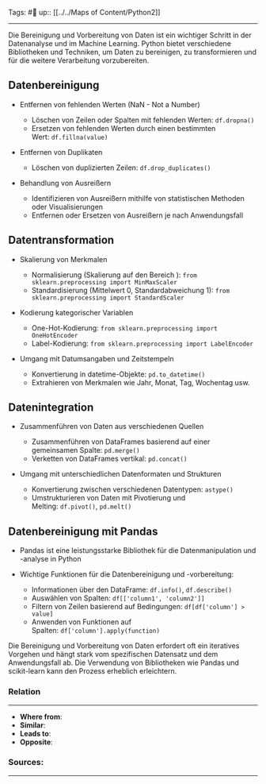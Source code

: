 Tags: #🌿 
up:: [[../../Maps of Content/Python2]]

---
Die Bereinigung und Vorbereitung von Daten ist ein wichtiger Schritt in der Datenanalyse und im Machine Learning. Python bietet verschiedene Bibliotheken und Techniken, um Daten zu bereinigen, zu transformieren und für die weitere Verarbeitung vorzubereiten.

## Datenbereinigung

- Entfernen von fehlenden Werten (NaN - Not a Number)
    
    - Löschen von Zeilen oder Spalten mit fehlenden Werten: `df.dropna()`
    - Ersetzen von fehlenden Werten durch einen bestimmten Wert: `df.fillna(value)`
    
- Entfernen von Duplikaten
    
    - Löschen von duplizierten Zeilen: `df.drop_duplicates()`
    
- Behandlung von Ausreißern
    
    - Identifizieren von Ausreißern mithilfe von statistischen Methoden oder Visualisierungen
    - Entfernen oder Ersetzen von Ausreißern je nach Anwendungsfall
    

## Datentransformation

- Skalierung von Merkmalen
    
    - Normalisierung (Skalierung auf den Bereich ): `from sklearn.preprocessing import MinMaxScaler`
    - Standardisierung (Mittelwert 0, Standardabweichung 1): `from sklearn.preprocessing import StandardScaler`
    
- Kodierung kategorischer Variablen
    
    - One-Hot-Kodierung: `from sklearn.preprocessing import OneHotEncoder`
    - Label-Kodierung: `from sklearn.preprocessing import LabelEncoder`
    
- Umgang mit Datumsangaben und Zeitstempeln
    
    - Konvertierung in datetime-Objekte: `pd.to_datetime()`
    - Extrahieren von Merkmalen wie Jahr, Monat, Tag, Wochentag usw.
    

## Datenintegration

- Zusammenführen von Daten aus verschiedenen Quellen
    
    - Zusammenführen von DataFrames basierend auf einer gemeinsamen Spalte: `pd.merge()`
    - Verketten von DataFrames vertikal: `pd.concat()`
    
- Umgang mit unterschiedlichen Datenformaten und Strukturen
    
    - Konvertierung zwischen verschiedenen Datentypen: `astype()`
    - Umstrukturieren von Daten mit Pivotierung und Melting: `df.pivot()`, `pd.melt()`
    

## Datenbereinigung mit Pandas

- Pandas ist eine leistungsstarke Bibliothek für die Datenmanipulation und -analyse in Python
- Wichtige Funktionen für die Datenbereinigung und -vorbereitung:
    
    - Informationen über den DataFrame: `df.info()`, `df.describe()`
    - Auswählen von Spalten: `df[['column1', 'column2']]`
    - Filtern von Zeilen basierend auf Bedingungen: `df[df['column'] > value]`
    - Anwenden von Funktionen auf Spalten: `df['column'].apply(function)`
    

Die Bereinigung und Vorbereitung von Daten erfordert oft ein iteratives Vorgehen und hängt stark vom spezifischen Datensatz und dem Anwendungsfall ab. Die Verwendung von Bibliotheken wie Pandas und scikit-learn kann den Prozess erheblich erleichtern.


### Relation
---
- **Where from**:  
- **Similar**: 
- **Leads to**: 
- **Opposite**: 
### Sources:
---
